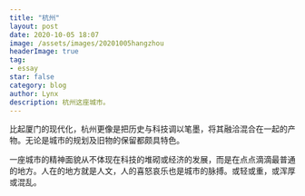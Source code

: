 ```yaml
---
title: "杭州"
layout: post
date: 2020-10-05 18:07
image: /assets/images/20201005hangzhou
headerImage: true
tag:
- essay
star: false
category: blog
author: Lynx
description: 杭州这座城市。
---
```




比起厦门的现代化，杭州更像是把历史与科技调以笔墨，将其融洽混合在一起的产物。无论是城市的规划及旧物的保留都颇具特色。

一座城市的精神面貌从不体现在科技的堆砌或经济的发展，而是在点点滴滴最普通的地方。人在的地方就是人文，人的喜怒哀乐也是城市的脉搏。或轻或重，或浑厚或混乱。

